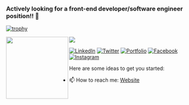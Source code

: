 ### Actively looking for a front-end developer/software engineer position!! 👋

[![trophy](https://github-profile-trophy.vercel.app/?username=alangeek)](https://github.com/alangeek/github-profile-trophy)

<div>
  <img height="170" align="left" src="https://github-readme-stats.vercel.app/api?username=alangeek&count_private=true&include_all_commits=true" />
  <img src="https://github-readme-stats.vercel.app/api/top-langs/?username=alangeek&layout=compact" />
</div>

[![LinkedIn](https://img.icons8.com/plasticine/160/000000/linkedin.png)](https://www.linkedin.com/in/alan-christian)
[![Twitter](https://img.icons8.com/plasticine/160/000000/twitter.png)](https://twitter.com/alnbrawn)
[![Portfolio](https://img.icons8.com/plasticine/160/000000/box.png)](https://alanchristian.co/)
[![Facebook](https://img.icons8.com/plasticine/160/000000/facebook.png)](facebook.com/alan.christian.7902)
[![Instagram](https://img.icons8.com/plasticine/160/000000/instagram-new.png)](https://www.instagram.com/alan.christian.dev)

Here are some ideas to get you started:

- 📫 How to reach me: [Website](https://alanchristian.co/)


